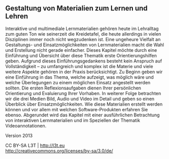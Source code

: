 ## Gestaltung von Materialien zum Lernen und Lehren

Interaktive und multimediale Lernmaterialien gehören heute im Lehralltag zum guten Ton wie seinerzeit die Kreidetafel, die heute allerdings in vielen Disziplinen immer noch nicht wegzudenken ist. Eine ungeheure Vielfalt an Gestaltungs- und Einsatzmöglichkeiten von Lernmaterialien macht die Wahl und Erstellung nicht gerade einfacher. Dieses Kapitel möchte durch eine Einführung und Übersicht über diese Thematik erste Orientierungshilfen geben. Aufgrund dieses Einführungsgedankens besteht kein Anspruch auf Vollständigkeit – zu umfangreich und komplex ist die Materie und viele weitere Aspekte gehören in der Praxis berücksichtigt. Zu Beginn geben wir eine Einführung in das Thema, welche aufzeigt, was möglich wäre und welche Überlegungen zu einem möglichen Einsatz angestellt werden sollten. Die ersten Reflexionsaufgaben dienen Ihrer persönlichen Orientierung und Evaluierung Ihrer Vorhaben. In weiterer Folge betrachten wir die drei Medien Bild, Audio und Video im Detail und geben so einen Überblick über Einsatzmöglichkeiten. Wie diese Materialien erstellt werden können und vor allem mit welchen Software-Produkten erfahren Sie ebenso. Abgerundet wird das Kapitel mit einer ausführlichen Betrachtung von interaktiven Lernmaterialien und im Speziellen der Thematik Videoannotationen.


Version 2013

CC BY-SA L3T | http://l3t.eu  
http://creativecommons.org/licenses/by-sa/3.0/de/
